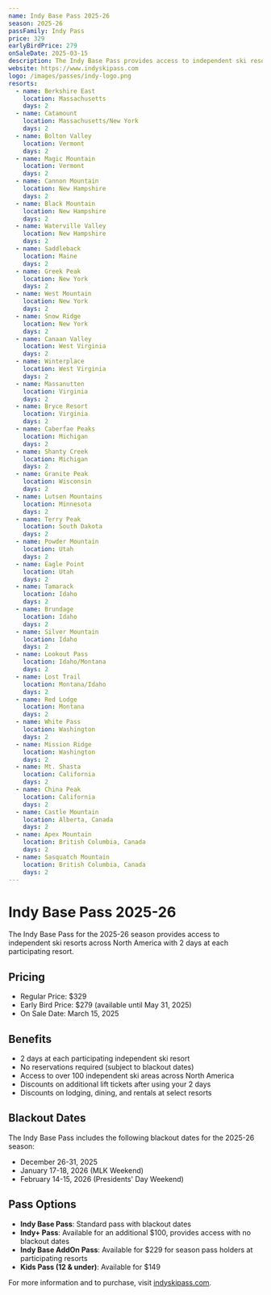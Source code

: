 ```yaml
---
name: Indy Base Pass 2025-26
season: 2025-26
passFamily: Indy Pass
price: 329
earlyBirdPrice: 279
onSaleDate: 2025-03-15
description: The Indy Base Pass provides access to independent ski resorts across North America with 2 days at each resort and some blackout dates.
website: https://www.indyskipass.com
logo: /images/passes/indy-logo.png
resorts:
  - name: Berkshire East
    location: Massachusetts
    days: 2
  - name: Catamount
    location: Massachusetts/New York
    days: 2
  - name: Bolton Valley
    location: Vermont
    days: 2
  - name: Magic Mountain
    location: Vermont
    days: 2
  - name: Cannon Mountain
    location: New Hampshire
    days: 2
  - name: Black Mountain
    location: New Hampshire
    days: 2
  - name: Waterville Valley
    location: New Hampshire
    days: 2
  - name: Saddleback
    location: Maine
    days: 2
  - name: Greek Peak
    location: New York
    days: 2
  - name: West Mountain
    location: New York
    days: 2
  - name: Snow Ridge
    location: New York
    days: 2
  - name: Canaan Valley
    location: West Virginia
    days: 2
  - name: Winterplace
    location: West Virginia
    days: 2
  - name: Massanutten
    location: Virginia
    days: 2
  - name: Bryce Resort
    location: Virginia
    days: 2
  - name: Caberfae Peaks
    location: Michigan
    days: 2
  - name: Shanty Creek
    location: Michigan
    days: 2
  - name: Granite Peak
    location: Wisconsin
    days: 2
  - name: Lutsen Mountains
    location: Minnesota
    days: 2
  - name: Terry Peak
    location: South Dakota
    days: 2
  - name: Powder Mountain
    location: Utah
    days: 2
  - name: Eagle Point
    location: Utah
    days: 2
  - name: Tamarack
    location: Idaho
    days: 2
  - name: Brundage
    location: Idaho
    days: 2
  - name: Silver Mountain
    location: Idaho
    days: 2
  - name: Lookout Pass
    location: Idaho/Montana
    days: 2
  - name: Lost Trail
    location: Montana/Idaho
    days: 2
  - name: Red Lodge
    location: Montana
    days: 2
  - name: White Pass
    location: Washington
    days: 2
  - name: Mission Ridge
    location: Washington
    days: 2
  - name: Mt. Shasta
    location: California
    days: 2
  - name: China Peak
    location: California
    days: 2
  - name: Castle Mountain
    location: Alberta, Canada
    days: 2
  - name: Apex Mountain
    location: British Columbia, Canada
    days: 2
  - name: Sasquatch Mountain
    location: British Columbia, Canada
    days: 2
---
```


# Indy Base Pass 2025-26

The Indy Base Pass for the 2025-26 season provides access to independent ski resorts across North America with 2 days at each participating resort.

## Pricing

- Regular Price: $329
- Early Bird Price: $279 (available until May 31, 2025)
- On Sale Date: March 15, 2025

## Benefits

- 2 days at each participating independent ski resort
- No reservations required (subject to blackout dates)
- Access to over 100 independent ski areas across North America
- Discounts on additional lift tickets after using your 2 days
- Discounts on lodging, dining, and rentals at select resorts

## Blackout Dates

The Indy Base Pass includes the following blackout dates for the 2025-26 season:
- December 26-31, 2025
- January 17-18, 2026 (MLK Weekend)
- February 14-15, 2026 (Presidents' Day Weekend)

## Pass Options

- **Indy Base Pass**: Standard pass with blackout dates
- **Indy+ Pass**: Available for an additional $100, provides access with no blackout dates
- **Indy Base AddOn Pass**: Available for $229 for season pass holders at participating resorts
- **Kids Pass (12 & under)**: Available for $149

For more information and to purchase, visit [indyskipass.com](https://www.indyskipass.com).
